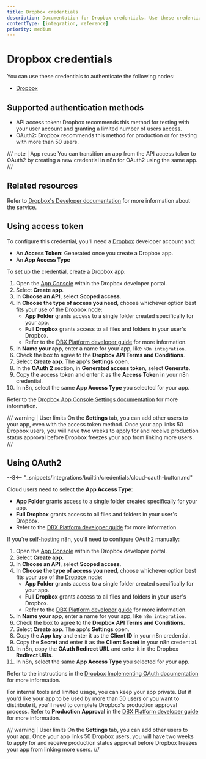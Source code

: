 ```yaml
---
title: Dropbox credentials
description: Documentation for Dropbox credentials. Use these credentials to authenticate Dropbox in n8n, a workflow automation platform.
contentType: [integration, reference]
priority: medium
---
```


# Dropbox credentials

You can use these credentials to authenticate the following nodes:

- [Dropbox](/integrations/builtin/app-nodes/n8n-nodes-base.dropbox.md)

## Supported authentication methods

- API access token: Dropbox recommends this method for testing with your user account and granting a limited number of users access.
- OAuth2: Dropbox recommends this method for production or for testing with more than 50 users.

/// note | App reuse
You can transition an app from the API access token to OAuth2 by creating a new credential in n8n for OAuth2 using the same app.
///

## Related resources

Refer to [Dropbox's Developer documentation](https://www.dropbox.com/developers/documentation) for more information about the service.

## Using access token

To configure this credential, you'll need a [Dropbox](https://www.dropbox.com/developers) developer account and:

- An **Access Token**: Generated once you create a Dropbox app.
- An **App Access Type**

To set up the credential, create a Dropbox app:

1. Open the [App Console](https://www.dropbox.com/developers/apps) within the Dropbox developer portal.
2. Select **Create app**.
3. In **Choose an API**, select **Scoped access**.
4. In **Choose the type of access you need**, choose whichever option best fits your use of the [Dropbox](/integrations/builtin/app-nodes/n8n-nodes-base.dropbox.md) node:
    - **App Folder** grants access to a single folder created specifically for your app.
    - **Full Dropbox** grants access to all files and folders in your user's Dropbox.
    - Refer to the [DBX Platform developer guide](https://www.dropbox.com/developers/reference/developer-guide) for more information.
5. In **Name your app**, enter a name for your app, like `n8n integration`.
6. Check the box to agree to the **Dropbox API Terms and Conditions**.
7. Select **Create app**. The app's **Settings** open.
8. In the **OAuth 2** section, in **Generated access token**, select **Generate**.
9. Copy the access token and enter it as the **Access Token** in your n8n credential.
10. In n8n, select the same **App Access Type** you selected for your app.

Refer to the [Dropbox App Console Settings documentation](https://www.dropbox.com/developers/reference/getting-started) for more information.

/// warning | User limits
On the **Settings** tab, you can add other users to your app, even with the access token method. Once your app links 50 Dropbox users, you will have two weeks to apply for and receive production status approval before Dropbox freezes your app from linking more users.
///

## Using OAuth2

--8<-- "_snippets/integrations/builtin/credentials/cloud-oauth-button.md"

Cloud users need to select the **App Access Type**:

- **App Folder** grants access to a single folder created specifically for your app.
- **Full Dropbox** grants access to all files and folders in your user's Dropbox.
- Refer to the [DBX Platform developer guide](https://www.dropbox.com/developers/reference/developer-guide) for more information.

If you're [self-hosting](/hosting/index.md) n8n, you'll need to configure OAuth2 manually:

1. Open the [App Console](https://www.dropbox.com/developers/apps) within the Dropbox developer portal.
2. Select **Create app**.
3. In **Choose an API**, select **Scoped access**.
4. In **Choose the type of access you need**, choose whichever option best fits your use of the [Dropbox](/integrations/builtin/app-nodes/n8n-nodes-base.dropbox.md) node:
    - **App Folder** grants access to a single folder created specifically for your app.
    - **Full Dropbox** grants access to all files and folders in your user's Dropbox.
    - Refer to the [DBX Platform developer guide](https://www.dropbox.com/developers/reference/developer-guide) for more information.
5. In **Name your app**, enter a name for your app, like `n8n integration`.
6. Check the box to agree to the **Dropbox API Terms and Conditions**.
7. Select **Create app**. The app's **Settings** open.
8. Copy the **App key** and enter it as the **Client ID** in your n8n credential.
9. Copy the **Secret** and enter it as the **Client Secret** in your n8n credential.
10. In n8n, copy the **OAuth Redirect URL** and enter it in the Dropbox **Redirect URIs**.
11. In n8n, select the same **App Access Type** you selected for your app.

Refer to the instructions in the [Dropbox Implementing OAuth documentation](https://developers.dropbox.com/oauth-guide#implementing-oauth) for more information.

For internal tools and limited usage, you can keep your app private. But if you'd like your app to be used by more than 50 users or you want to distribute it, you'll need to complete Dropbox's production approval process. Refer to **Production Approval** in the [DBX Platform developer guide](https://www.dropbox.com/developers/reference/developer-guide) for more information.

/// warning | User limits
On the **Settings** tab, you can add other users to your app. Once your app links 50 Dropbox users, you will have two weeks to apply for and receive production status approval before Dropbox freezes your app from linking more users.
///
